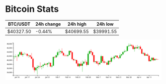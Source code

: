 # Bitcoin Stats

BTC/USDT|24h change|24h high|24h low|
|---|---|---|---|
|$40327.50|-0.44%|$40699.55|$39991.55|

<img src="./chart.svg">
